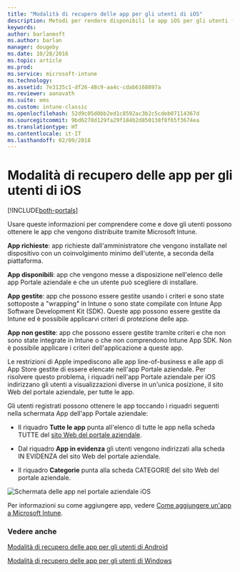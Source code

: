 ```yaml
---
title: "Modalità di recupero delle app per gli utenti di iOS"
description: Metodi per rendere disponibili le app iOS per gli utenti finali
keywords: 
author: barlanmsft
ms.author: barlan
manager: dougeby
ms.date: 10/28/2016
ms.topic: article
ms.prod: 
ms.service: microsoft-intune
ms.technology: 
ms.assetid: 7e3135c1-df26-48c9-aa4c-cdab6168897a
ms.reviewer: aanavath
ms.suite: ems
ms.custom: intune-classic
ms.openlocfilehash: 52d9c05d0bb2ed1c8592ac3b2c5cdeb07114367d
ms.sourcegitcommit: 9bd6278d129fa29f184b2d850138f8f65f3674ea
ms.translationtype: HT
ms.contentlocale: it-IT
ms.lasthandoff: 02/09/2018
---
```

# <a name="how-your-ios-users-get-their-apps"></a>Modalità di recupero delle app per gli utenti di iOS

[!INCLUDE[both-portals](./includes/note-for-both-portals.md)]

Usare queste informazioni per comprendere come e dove gli utenti possono ottenere le app che vengono distribuite tramite Microsoft Intune.

**App richieste**: app richieste dall'amministratore che vengono installate nel dispositivo con un coinvolgimento minimo dell'utente, a seconda della piattaforma.

**App disponibili**: app che vengono messe a disposizione nell'elenco delle app Portale aziendale e che un utente può scegliere di installare.

**App gestite**: app che possono essere gestite usando i criteri e sono state sottoposte a "wrapping" in Intune o sono state compilate con Intune App Software Development Kit (SDK). Queste app possono essere gestite da Intune ed è possibile applicarvi criteri di protezione delle app.

**App non gestite**: app che possono essere gestite tramite criteri e che non sono state integrate in Intune o che non comprendono Intune App SDK. Non è possibile applicare i criteri dell'applicazione a queste app.

Le restrizioni di Apple impediscono alle app line-of-business e alle app di App Store gestite di essere elencate nell'app Portale aziendale. Per risolvere questo problema, i riquadri nell'app Portale aziendale per iOS indirizzano gli utenti a visualizzazioni diverse in un'unica posizione, il sito Web del portale aziendale, per tutte le app.

Gli utenti registrati possono ottenere le app toccando i riquadri seguenti nella schermata App dell'app Portale aziendale:

- Il riquadro **Tutte le app** punta all'elenco di tutte le app nella scheda TUTTE del [sito Web del portale aziendale](https://portal.manage.microsoft.com).

- Dal riquadro **App in evidenza** gli utenti vengono indirizzati alla scheda IN EVIDENZA del sito Web del portale aziendale.

- Il riquadro **Categorie** punta alla scheda CATEGORIE del sito Web del portale aziendale.


![Schermata delle app nel portale aziendale iOS](./media/ios-cp-app-main-apps-screen.png)

Per informazioni su come aggiungere app, vedere [Come aggiungere un'app a Microsoft Intune](apps-add.md).

### <a name="see-also"></a>Vedere anche
[Modalità di recupero delle app per gli utenti di Android](end-user-apps-android.md)

[Modalità di recupero delle app per gli utenti di Windows](end-user-apps-windows.md)
